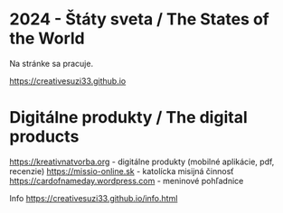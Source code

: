 #  2024 - Štáty sveta / The States of the World

Na stránke sa pracuje.

https://creativesuzi33.github.io

# Digitálne produkty / The digital products

https://kreativnatvorba.org - digitálne produkty (mobilné aplikácie, pdf, recenzie)
https://missio-online.sk - katolícka misijná činnosť
https://cardofnameday.wordpress.com - meninové pohľadnice

Info
https://creativesuzi33.github.io/info.html
